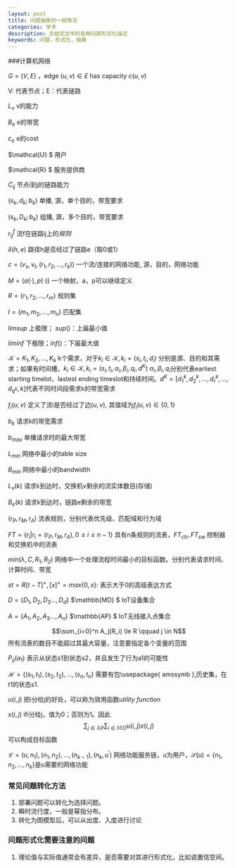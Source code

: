 ```yaml
---
layout: post
title: 问题抽象的一般情况
categories: 学术
description: 总结论文中的各种问题形式化描述
keywords: 问题，形式化，抽象
---
```


###计算机网络

$G = (V, E)$  ，edge $(u, v)  \in E$  has capacity $c(u, v)$

V: 代表节点；E：代表链路

$L_{v}$	v的能力

$B_{e}$	e的带宽

$c_e$	e的cost

$\mathcal{U} $	用户

$\mathcal{R} $	服务提供商

$C_{ij}$	节点i到j的链路能力

$(s_{k}, d_{k}; b_{k})$	单播,	源，单个目的，带宽要求

$(s_{k}, D_{k}; b_{k})$	组播,	源，多个目的，带宽要求

$r_{ij}^f$	流f在链路ij上的*规则*

$\delta(h,e)$	路径h是否经过了链路e（取0或1）

$c=(v_{s}, v_{t}, (r_{1}, r_{2}, ..., r_{k}))$	一个流/连接的网络功能,	源，目的，网络功能

$M=(a(\cdot), p(\cdot))$		一个映射，a，p可以继续定义

$R = \{ r_1, r_2, ... ,r_m \}$	规则集

$I = \{m_1, m_2, ..., m_n\}$	匹配集

$limsup$	上极限； $sup()$：上届最小值

$liminf$	下极限；$inf()$：下届最大值

$\mathcal{K} = {K_1, K_2, ..., K_k}$	k个需求，对于$k_i \in \mathcal{K}, k_i = (s_i, t_i, d_i)$	分别是源、目的和其需求；如果有时间槽，$k_i \in \mathcal{K}, k_i = (s_i, t_i,  \alpha_i,  \beta_i, q_i, d^K)$ 	$\alpha_i,  \beta_i, q_i$分别代表earliest starting timelot、lastest ending timeslot和持续时间。$d^K = [d_1^k, d_2^k, ..., d_r^k, ..., d_{q^k},k]$代表不同时间段需求k的带宽需求

$f_i(u, v)$	定义了流i是否经过了边$(u, v)$, 其值域为$f_i(u, v) \in \{0, 1\}$	

$b_k$ 请求k的带宽需求

$b_{max}$	单播请求时的最大带宽

$L_{min}$	网络中最小的table size

$B_{min}$	网络中最小的bandwidth

$L_v(k)$ 	请求k到达时，交换机v剩余的流实体数目(存储)

$B_e(k)$	请求k到达时，链路e剩余的带宽

$(r_P, r_M, r_A)$	流表规则，分别代表优先级、匹配域和行为域

$FT = \{ r_i| r_i =(r_P, r_M, r_A), 0\le i\le n-1 \}$	具有n条规则的流表，$FT_{ctr}, FT_{sw}$	控制器和交换机中的流表

$min( \lambda, C, R_1, R_2)$  网络中一个处理流程时间最小的目标函数。分别代表请求时间、计算时间、带宽

$st = R[t -T]^+, [x]^+ = max\{0,x\}$: 表示大于0的高级表达方式

$D = \{D_1, D_2, D_3 ..., D_d\}$  	$\mathbb{MD} $		IoT设备集合

$A = \{A_1, A_2, A_3 ..., A_n\}$ 		$\mathbb{AP} $		IoT无线接入点集合

$$\sum_{i=0}^n A_j(R_i) \le R \qquad j \in N$$	所有流表的数目不能超过其最大容量，注意要指定各个变量的范围

$P_{ij}(a_1)$ 	表示从状态s1到状态s2，并且发生了行为a1的可能性

$\mathcal{H} = \{(s_1, t_1), (s_2, t_2), ..., (s_n, t_n\}$     需要有包\usepackage{ amssymb },历史集，在t1的状态s1.

$u(i, j)$	把i分给j的好处，可以称为效用函数*utility function*

$x(i, j)$	ifi分给j，值为0；否则为1。因此$$\sum_{j \in \mathbb{AP} } \sum_{i \in \mathbb{MD}  } u(i, j)x(i, j)$$	可以构成目标函数

$\mathcal{L} = (u, n_1), (n_1, n_2), ..., (n_{k-1}), (n_k, u^{'})$	网络功能服务链，u为用户，$\mathcal{S}(u) = \{n_1, n_2, ..., n_k\}$是u需要的网络功能





### 常见问题转化方法

1. 部署问题可以转化为选择问题。
2. 瞬时流行度，一般是幂指分布。
3. 转化为图模型后，可以从出度、入度进行讨论



### 问题形式化需要注意的问题

1. 理论值与实际值通常会有差异，是否需要对其进行形式化，比如说置信空间。

















